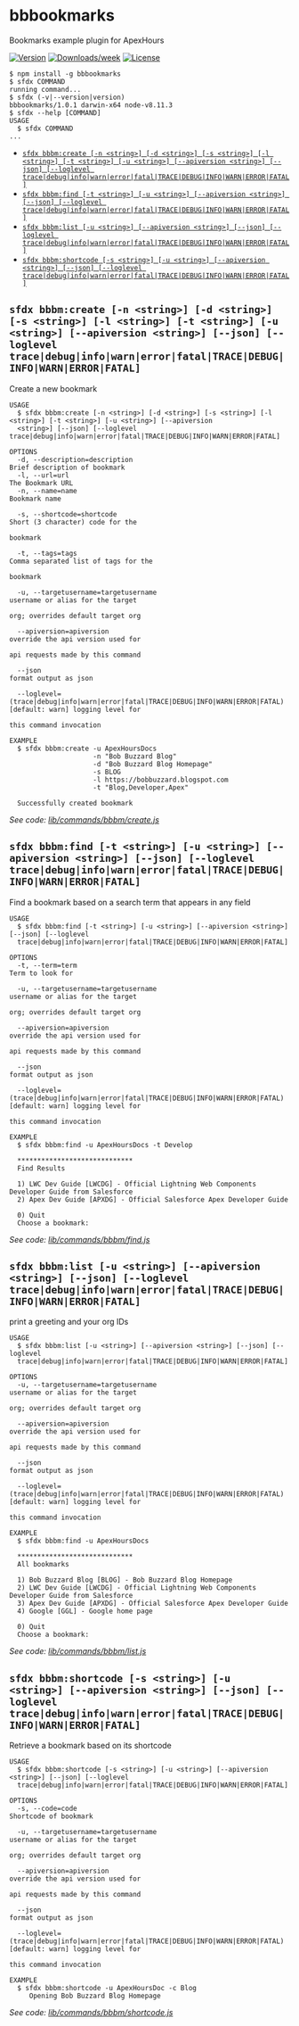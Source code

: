 bbbookmarks
===========

Bookmarks example plugin for ApexHours

[![Version](https://img.shields.io/npm/v/bbbookmarks.svg)](https://npmjs.org/package/bbbookmarks)
[![Downloads/week](https://img.shields.io/npm/dw/bbbookmarks.svg)](https://npmjs.org/package/bbbookmarks)
[![License](https://img.shields.io/npm/l/bbbookmarks.svg)](https://github.com/keirbowden/bbbookmarks/blob/master/package.json)

<!-- install -->
<!-- usage -->
```sh-session
$ npm install -g bbbookmarks
$ sfdx COMMAND
running command...
$ sfdx (-v|--version|version)
bbbookmarks/1.0.1 darwin-x64 node-v8.11.3
$ sfdx --help [COMMAND]
USAGE
  $ sfdx COMMAND
...
```
<!-- usagestop -->
<!-- commands -->
* [`sfdx bbbm:create [-n <string>] [-d <string>] [-s <string>] [-l <string>] [-t <string>] [-u <string>] [--apiversion <string>] [--json] [--loglevel trace|debug|info|warn|error|fatal|TRACE|DEBUG|INFO|WARN|ERROR|FATAL]`](#sfdx-bbbmcreate--n-string--d-string--s-string--l-string--t-string--u-string---apiversion-string---json---loglevel-tracedebuginfowarnerrorfataltracedebuginfowarnerrorfatal)
* [`sfdx bbbm:find [-t <string>] [-u <string>] [--apiversion <string>] [--json] [--loglevel trace|debug|info|warn|error|fatal|TRACE|DEBUG|INFO|WARN|ERROR|FATAL]`](#sfdx-bbbmfind--t-string--u-string---apiversion-string---json---loglevel-tracedebuginfowarnerrorfataltracedebuginfowarnerrorfatal)
* [`sfdx bbbm:list [-u <string>] [--apiversion <string>] [--json] [--loglevel trace|debug|info|warn|error|fatal|TRACE|DEBUG|INFO|WARN|ERROR|FATAL]`](#sfdx-bbbmlist--u-string---apiversion-string---json---loglevel-tracedebuginfowarnerrorfataltracedebuginfowarnerrorfatal)
* [`sfdx bbbm:shortcode [-s <string>] [-u <string>] [--apiversion <string>] [--json] [--loglevel trace|debug|info|warn|error|fatal|TRACE|DEBUG|INFO|WARN|ERROR|FATAL]`](#sfdx-bbbmshortcode--s-string--u-string---apiversion-string---json---loglevel-tracedebuginfowarnerrorfataltracedebuginfowarnerrorfatal)

## `sfdx bbbm:create [-n <string>] [-d <string>] [-s <string>] [-l <string>] [-t <string>] [-u <string>] [--apiversion <string>] [--json] [--loglevel trace|debug|info|warn|error|fatal|TRACE|DEBUG|INFO|WARN|ERROR|FATAL]`

Create a new bookmark

```
USAGE
  $ sfdx bbbm:create [-n <string>] [-d <string>] [-s <string>] [-l <string>] [-t <string>] [-u <string>] [--apiversion 
  <string>] [--json] [--loglevel trace|debug|info|warn|error|fatal|TRACE|DEBUG|INFO|WARN|ERROR|FATAL]

OPTIONS
  -d, --description=description                                                     Brief description of bookmark
  -l, --url=url                                                                     The Bookmark URL
  -n, --name=name                                                                   Bookmark name

  -s, --shortcode=shortcode                                                         Short (3 character) code for the
                                                                                    bookmark

  -t, --tags=tags                                                                   Comma separated list of tags for the
                                                                                    bookmark

  -u, --targetusername=targetusername                                               username or alias for the target
                                                                                    org; overrides default target org

  --apiversion=apiversion                                                           override the api version used for
                                                                                    api requests made by this command

  --json                                                                            format output as json

  --loglevel=(trace|debug|info|warn|error|fatal|TRACE|DEBUG|INFO|WARN|ERROR|FATAL)  [default: warn] logging level for
                                                                                    this command invocation

EXAMPLE
  $ sfdx bbbm:create -u ApexHoursDocs 
                     -n "Bob Buzzard Blog" 
                     -d "Bob Buzzard Blog Homepage"
                     -s BLOG
                     -l https://bobbuzzard.blogspot.com
                     -t "Blog,Developer,Apex"
  
  Successfully created bookmark
```

_See code: [lib/commands/bbbm/create.js](https://github.com/keirbowden/bbbookmarks/blob/v1.0.1/lib/commands/bbbm/create.js)_

## `sfdx bbbm:find [-t <string>] [-u <string>] [--apiversion <string>] [--json] [--loglevel trace|debug|info|warn|error|fatal|TRACE|DEBUG|INFO|WARN|ERROR|FATAL]`

Find a bookmark based on a search term that appears in any field

```
USAGE
  $ sfdx bbbm:find [-t <string>] [-u <string>] [--apiversion <string>] [--json] [--loglevel 
  trace|debug|info|warn|error|fatal|TRACE|DEBUG|INFO|WARN|ERROR|FATAL]

OPTIONS
  -t, --term=term                                                                   Term to look for

  -u, --targetusername=targetusername                                               username or alias for the target
                                                                                    org; overrides default target org

  --apiversion=apiversion                                                           override the api version used for
                                                                                    api requests made by this command

  --json                                                                            format output as json

  --loglevel=(trace|debug|info|warn|error|fatal|TRACE|DEBUG|INFO|WARN|ERROR|FATAL)  [default: warn] logging level for
                                                                                    this command invocation

EXAMPLE
  $ sfdx bbbm:find -u ApexHoursDocs -t Develop 
  
  *****************************
  Find Results

  1) LWC Dev Guide [LWCDG] - Official Lightning Web Components Developer Guide from Salesforce
  2) Apex Dev Guide [APXDG] - Official Salesforce Apex Developer Guide

  0) Quit
  Choose a bookmark:
```

_See code: [lib/commands/bbbm/find.js](https://github.com/keirbowden/bbbookmarks/blob/v1.0.1/lib/commands/bbbm/find.js)_

## `sfdx bbbm:list [-u <string>] [--apiversion <string>] [--json] [--loglevel trace|debug|info|warn|error|fatal|TRACE|DEBUG|INFO|WARN|ERROR|FATAL]`

print a greeting and your org IDs

```
USAGE
  $ sfdx bbbm:list [-u <string>] [--apiversion <string>] [--json] [--loglevel 
  trace|debug|info|warn|error|fatal|TRACE|DEBUG|INFO|WARN|ERROR|FATAL]

OPTIONS
  -u, --targetusername=targetusername                                               username or alias for the target
                                                                                    org; overrides default target org

  --apiversion=apiversion                                                           override the api version used for
                                                                                    api requests made by this command

  --json                                                                            format output as json

  --loglevel=(trace|debug|info|warn|error|fatal|TRACE|DEBUG|INFO|WARN|ERROR|FATAL)  [default: warn] logging level for
                                                                                    this command invocation

EXAMPLE
  $ sfdx bbbm:find -u ApexHoursDocs
  
  *****************************
  All bookmarks

  1) Bob Buzzard Blog [BLOG] - Bob Buzzard Blog Homepage
  2) LWC Dev Guide [LWCDG] - Official Lightning Web Components Developer Guide from Salesforce
  3) Apex Dev Guide [APXDG] - Official Salesforce Apex Developer Guide
  4) Google [GGL] - Google home page

  0) Quit
  Choose a bookmark:
```

_See code: [lib/commands/bbbm/list.js](https://github.com/keirbowden/bbbookmarks/blob/v1.0.1/lib/commands/bbbm/list.js)_

## `sfdx bbbm:shortcode [-s <string>] [-u <string>] [--apiversion <string>] [--json] [--loglevel trace|debug|info|warn|error|fatal|TRACE|DEBUG|INFO|WARN|ERROR|FATAL]`

Retrieve a bookmark based on its shortcode

```
USAGE
  $ sfdx bbbm:shortcode [-s <string>] [-u <string>] [--apiversion <string>] [--json] [--loglevel 
  trace|debug|info|warn|error|fatal|TRACE|DEBUG|INFO|WARN|ERROR|FATAL]

OPTIONS
  -s, --code=code                                                                   Shortcode of bookmark

  -u, --targetusername=targetusername                                               username or alias for the target
                                                                                    org; overrides default target org

  --apiversion=apiversion                                                           override the api version used for
                                                                                    api requests made by this command

  --json                                                                            format output as json

  --loglevel=(trace|debug|info|warn|error|fatal|TRACE|DEBUG|INFO|WARN|ERROR|FATAL)  [default: warn] logging level for
                                                                                    this command invocation

EXAMPLE
  $ sfdx bbbm:shortcode -u ApexHoursDoc -c Blog 
     Opening Bob Buzzard Blog Homepage
```

_See code: [lib/commands/bbbm/shortcode.js](https://github.com/keirbowden/bbbookmarks/blob/v1.0.1/lib/commands/bbbm/shortcode.js)_
<!-- commandsstop -->
